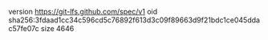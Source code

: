 version https://git-lfs.github.com/spec/v1
oid sha256:3fdaad1cc34c596cd5c76892f613d3c09f89663d9f21bdc1ce045ddac57fe07c
size 4646
